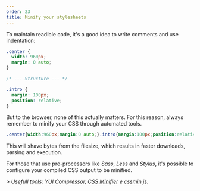 ```yaml
---
order: 23
title: Minify your stylesheets
---
```


To maintain readible code, it's a good idea to write comments and use indentation:

```css
.center {
  width: 960px;
  margin: 0 auto;
}

/* --- Structure --- */

.intro {
  margin: 100px;
  position: relative;
}
```

But to the browser, none of this actually matters. For this reason, always remember to minify your CSS through automated tools.

```css
.center{width:960px;margin:0 auto;}.intro{margin:100px;position:relative;}
```

This will shave bytes from the filesize, which results in faster downloads, parsing and execution.

For those that use pre-processors like *Sass*, *Less* and *Stylus*, it's possible to configure your compiled CSS output to be minified.

*> Usefull tools: [YUI Compressor](http://developer.yahoo.com/yui/compressor/), [CSS Minifier](http://www.cssminifier.com/) e [cssmin.js](http://www.phpied.com/cssmin-js/).*
